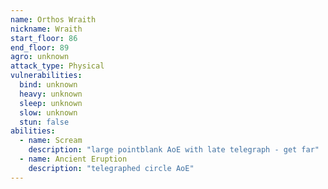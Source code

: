 ```yaml
---
name: Orthos Wraith
nickname: Wraith
start_floor: 86
end_floor: 89
agro: unknown
attack_type: Physical
vulnerabilities:
  bind: unknown
  heavy: unknown
  sleep: unknown
  slow: unknown
  stun: false
abilities:
  - name: Scream
    description: "large pointblank AoE with late telegraph - get far"
  - name: Ancient Eruption
    description: "telegraphed circle AoE"
---
```

